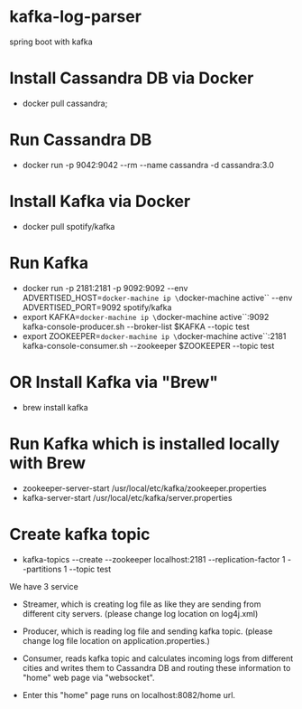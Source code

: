 # kafka-log-parser
spring boot with kafka

# Install Cassandra DB via Docker
* docker pull cassandra;

# Run Cassandra DB
* docker run -p 9042:9042 --rm --name cassandra -d cassandra:3.0

# Install Kafka via Docker
* docker pull spotify/kafka

# Run Kafka
* docker run -p 2181:2181 -p 9092:9092 --env ADVERTISED_HOST=`docker-machine ip \`docker-machine active\`` --env ADVERTISED_PORT=9092 spotify/kafka
* export KAFKA=`docker-machine ip \`docker-machine active\``:9092 kafka-console-producer.sh --broker-list $KAFKA --topic test
* export ZOOKEEPER=`docker-machine ip \`docker-machine active\``:2181 kafka-console-consumer.sh --zookeeper $ZOOKEEPER --topic test

# OR Install Kafka via "Brew"
* brew install kafka

# Run Kafka which is installed locally with Brew
* zookeeper-server-start /usr/local/etc/kafka/zookeeper.properties
* kafka-server-start /usr/local/etc/kafka/server.properties

# Create kafka topic
* kafka-topics --create --zookeeper localhost:2181 --replication-factor 1 --partitions 1 --topic test

We have 3 service
* Streamer, which is creating log file as like they are sending from different city servers. (please change log location on log4j.xml)
* Producer, which is reading log file and sending kafka topic. (please change log file location on application.properties.)
* Consumer, reads kafka topic and calculates incoming logs from different cities and writes them to Cassandra DB and routing these information to "home" web page via "websocket".

* Enter this "home" page runs on localhost:8082/home url.
